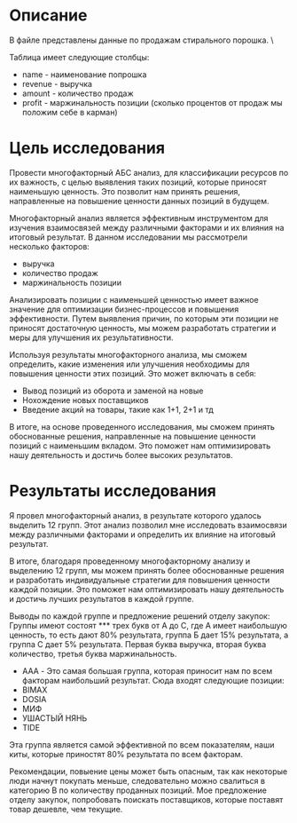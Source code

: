 # Описание 
В файле представлены данные по продажам стирального порошка. \

Таблица имеет следующие столбцы:
* name - наименование попрошка 
* revenue - выручка 
* amount - количество продаж
* profit - маржинальность позиции (сколько процентов от продаж мы положим себе в карман)

# Цель исследования 
Провести многофакторный АБС анализ, для классификации ресурсов по их важность, с целью выявления таких позиций, которые приносят наименьшую ценность. Это позволит нам принять решения, направленные на повышение ценности данных позиций в будущем. 

Многофакторный анализ является эффективным инструментом для изучения взаимосвязей между различными факторами и их влияния на итоговый результат. 
В данном исследовании мы рассмотрели несколько факторов:
* выручка
* количество продаж
* маржинальность позиции

Анализировать позиции с наименьшей ценностью имеет важное значение для оптимизации бизнес-процессов и повышения эффективности. Путем выявления причин, по которым эти позиции не приносят достаточную ценность, мы можем разработать стратегии и меры для улучшения их результативности.

Используя результаты многофакторного анализа, мы сможем определить, какие изменения или улучшения необходимы для повышения ценности этих позиций. Это может включать в себя:
* Вывод позиций из оборота и заменой на новые 
* Нохождение новых поставщиков 
* Введение акций на товары, такие как 1+1, 2+1 и тд

В итоге, на основе проведенного исследования, мы сможем принять обоснованные решения, направленные на повышение ценности позиций с наименьшим вкладом. Это поможет нам оптимизировать нашу деятельность и достичь более высоких результатов.

# Результаты исследования 
Я провел многофакторный анализ, в результате которого удалось выделить 12 групп. Этот анализ позволил мне исследовать взаимосвязи между различными факторами и определить их влияние на итоговый результат.

В итоге, благодаря проведенному многофакторному анализу и выделению 12 групп, мы можем принять более обоснованные решения и разработать индивидуальные стратегии для повышения ценности каждой позиции. Это поможет нам оптимизировать нашу деятельность и достичь лучших результатов в каждой группе.

Выводы по каждой группе и предложение решений отделу закупок:
Группы имеют состоят *** трех букв от А до С, где А имеет наибольшую ценность, то есть дают 80% результата, группа Б дает 15% результата, а группа С дает 5% результата. Первая буква выручка, вторая буква количество, третья буква маржинальность.

* AAA - Это самая большая группа, которая приносит нам по всем факторам наибольший результат. 
 Сюда входят следующие позиции:
 * BIMAX
 * DOSIA
 * МИФ
 * УШАСТЫЙ НЯНЬ
 * TIDE

Эта группа является самой эффективной по всем показателям, наши киты, которые приностят 80% результата по всем факторам. 

Рекомендации, повыение цены может быть опасным, так как некоторые люди начнут покупать меньше, следовательно можно свалиться в категорию B по количеству проданных позиций. Мое предложение отделу закупок, попробовать поискать поставщиков, которые поставят товар дешевле, чем текущие. 